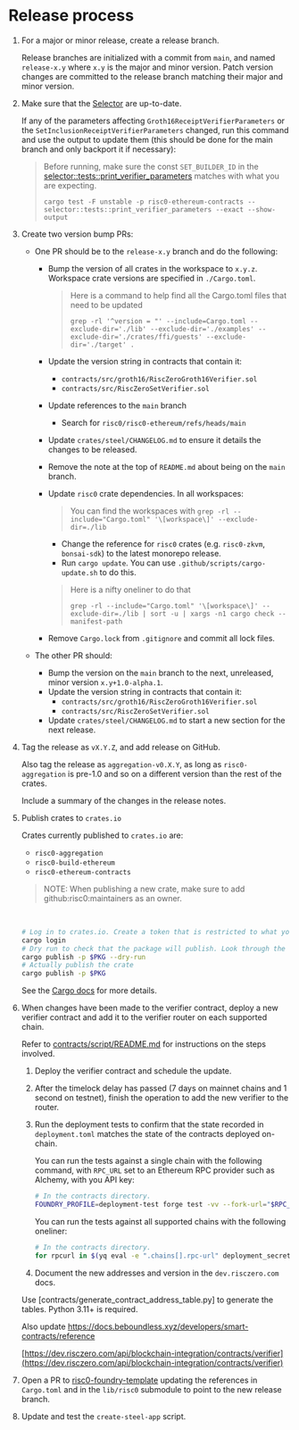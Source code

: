 # Release process

1. For a major or minor release, create a release branch.

   Release branches are initialized with a commit from `main`, and named `release-x.y` where `x.y` is the major and minor version.
   Patch version changes are committed to the release branch matching their major and minor version.

2. Make sure that the [Selector](./contracts/src/selector.rs) are up-to-date. 

   If any of the parameters affecting `Groth16ReceiptVerifierParameters` or the `SetInclusionReceiptVerifierParameters` changed, run this command and use the output to update them (this should be done for the main branch and only backport it if necessary):

   > Before running, make sure the const `SET_BUILDER_ID` in the [selector::tests::print_verifier_parameters](./contracts/src/selector.rs) matches with what you are expecting.
   >
   > ```
   > cargo test -F unstable -p risc0-ethereum-contracts -- selector::tests::print_verifier_parameters --exact --show-output
   > ```

3. Create two version bump PRs:

   * One PR should be to the `release-x.y` branch and do the following:

     <!-- TODO: Write a script (e.g. in Python) to automate as many of these steps as possible. -->
     * Bump the version of all crates in the workspace to `x.y.z`. Workspace crate versions are specified in `./Cargo.toml`.

       > Here is a command to help find all the Cargo.toml files that need to be updated
       >
       > ```
       > grep -rl '^version = "' --include=Cargo.toml --exclude-dir='./lib' --exclude-dir='./examples' --exclude-dir='./crates/ffi/guests' --exclude-dir='./target' .
       > ```

     * Update the version string in contracts that contain it:
       * `contracts/src/groth16/RiscZeroGroth16Verifier.sol`
       * `contracts/src/RiscZeroSetVerifier.sol`
     * Update references to the `main` branch
       * Search for `risc0/risc0-ethereum/refs/heads/main`
     * Update `crates/steel/CHANGELOG.md` to ensure it details the changes to be released.
     * Remove the note at the top of `README.md` about being on the `main` branch.
     * Update `risc0` crate dependencies. In all workspaces:

         >  You can find the workspaces with `grep -rl --include="Cargo.toml" '\[workspace\]' --exclude-dir=./lib`

         * Change the reference for `risc0` crates (e.g. `risc0-zkvm`, `bonsai-sdk`) to the latest monorepo release.
         * Run `cargo update`. You can use `.github/scripts/cargo-update.sh` to do this.

         > Here is a nifty oneliner to do that
         >
         > ```
         > grep -rl --include="Cargo.toml" '\[workspace\]' --exclude-dir=./lib | sort -u | xargs -n1 cargo check --manifest-path
         > ```

     * Remove `Cargo.lock` from `.gitignore` and commit all lock files.

   * The other PR should:
     * Bump the version on the `main` branch to the next, unreleased, minor version `x.y+1.0-alpha.1`.
     * Update the version string in contracts that contain it:
       * `contracts/src/groth16/RiscZeroGroth16Verifier.sol`
       * `contracts/src/RiscZeroSetVerifier.sol`
     * Update `crates/steel/CHANGELOG.md` to start a new section for the next release.

4. Tag the release as `vX.Y.Z`, and add release on GitHub.

   Also tag the release as `aggregation-v0.X.Y`, as long as `risc0-aggregation` is pre-1.0 and so on a different version than the rest of the crates.

   Include a summary of the changes in the release notes.

5. Publish crates to `crates.io`

   Crates currently published to `crates.io` are:

   * `risc0-aggregation`
   * `risc0-build-ethereum`
   * `risc0-ethereum-contracts`

   > NOTE: When publishing a new crate, make sure to add github:risc0:maintainers as an owner.

   <br/>

   ```sh
   # Log in to crates.io. Create a token that is restricted to what you need to do (e.g. publish update) and set an expiry.
   cargo login
   # Dry run to check that the package will publish. Look through the output, e.g. at version numbers, to confirm it makes sense.
   cargo publish -p $PKG --dry-run
   # Actually publish the crate
   cargo publish -p $PKG
   ```

   See the [Cargo docs](https://doc.rust-lang.org/cargo/reference/publishing.html) for more details.

6. When changes have been made to the verifier contract, deploy a new verifier contract and add it to the verifier router on each supported chain.

   Refer to [contracts/script/README.md](./contracts/script/README.md) for instructions on the steps involved.

   1. Deploy the verifier contract and schedule the update.

   2. After the timelock delay has passed (7 days on mainnet chains and 1 second on testnet), finish the operation to add the new verifier to the router.

   3. Run the deployment tests to confirm that the state recorded in `deployment.toml` matches the state of the contracts deployed on-chain.

      You can run the tests against a single chain with the following command, with `RPC_URL` set to an Ethereum RPC provider such as Alchemy, with you API key:

      ```sh
      # In the contracts directory.
      FOUNDRY_PROFILE=deployment-test forge test -vv --fork-url="$RPC_URL"
      ```

      You can run the tests against all supported chains with the following oneliner:

      ```sh
      # In the contracts directory.
      for rpcurl in $(yq eval -e ".chains[].rpc-url" deployment_secrets.toml); do FOUNDRY_PROFILE=deployment-test forge test -vv --fork-url="$rpcurl"; done
      ```

   4. Document the new addresses and version in the `dev.risczero.com` docs.

     Use [contracts/generate_contract_address_table.py] to generate the tables. Python 3.11+ is required.

     Also update https://docs.beboundless.xyz/developers/smart-contracts/reference

     [https://dev.risczero.com/api/blockchain-integration/contracts/verifier](https://dev.risczero.com/api/blockchain-integration/contracts/verifier)

7. Open a PR to [risc0-foundry-template](https://github.com/risc0/risc0-foundry-template) updating the references in `Cargo.toml` and in the `lib/risc0` submodule to point to the new release branch.

8. Update and test the `create-steel-app` script.

